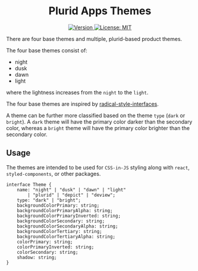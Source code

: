 <h1 align="center">
    Plurid Apps Themes
</h1>

<p align="center">
    <a target="_blank" href="https://www.npmjs.com/package/@plurid/apps.utilities.themes">
        <img src="https://img.shields.io/npm/v/@plurid/apps.utilities.themes.svg?logo=npm&colorB=1380C3&style=for-the-badge" alt="Version">
    </a>
    <a target="_blank" href="https://github.com/plurid/apps.utilities.themes/blob/master/LICENSE">
        <img src="https://img.shields.io/badge/license-MIT-blue.svg?colorB=1380C3&style=for-the-badge" alt="License: MIT">
    </a>
</p>



There are four base themes and multiple, plurid-based product themes.

The four base themes consist of:

+ night
+ dusk
+ dawn
+ light

where the lightness increases from the `night` to the `light`.

The four base themes are inspired by [radical-style-interfaces](https://github.com/plurid/radical-style-interfaces).

A theme can be further more classified based on the theme `type` (`dark` or `bright`). A `dark` theme will have the primary color darker than the secondary color, whereas a `bright` theme will have the primary color brighter than the secondary color.


## Usage

The themes are intended to be used for `CSS-in-JS` styling along with `react`, `styled-components`, or other packages.

    interface Theme {
        name: "night" | "dusk" | "dawn" | "light"
            | "plurid" | "depict" | "deview";
        type: "dark" | "bright";
        backgroundColorPrimary: string;
        backgroundColorPrimaryAlpha: string;
        backgroundColorPrimaryInverted: string;
        backgroundColorSecondary: string;
        backgroundColorSecondaryAlpha: string;
        backgroundColorTertiary: string;
        backgroundColorTertiaryAlpha: string;
        colorPrimary: string;
        colorPrimaryInverted: string;
        colorSecondary: string;
        shadow: string;
    }

